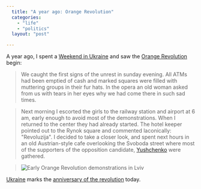 ```yaml
---
  title: "A year ago: Orange Revolution"
  categories: 
    - "life"
    - "politics"
  layout: "post"

---
```

A year ago, I spent a [Weekend in Ukraine][1] and saw the [Orange Revolution][2] begin:

> We caught the first signs of the unrest in sunday evening. All ATMs had been emptied of cash and marked squares were filled with muttering groups in their fur hats. In the opera an old woman asked from us with tears in her eyes why we had come there in such sad times.

> Next morning I escorted the girls to the railway station and airport at 6 am, early enough to avoid most of the demonstrations. When I returned to the center they had already started. The hotel keeper pointed out to the Rynok square and commented laconically: "Revoluzija". I decided to take a closer look, and spent next hours in an old Austrian-style cafe overlooking the Svoboda street where most of the supporters of the opposition candidate, [Yushchenko][3] were gathered.

> ![Early Orange Revolution demonstrations in Lviv](https://d2vqpl3tx84ay5.cloudfront.net/Lviv_demonstration.jpg)

[Ukraine][5] marks the [anniversary of the revolution][4] today.

[1]: http://bergie.iki.fi/midcom-permalink-d64e34b6f8345a5de523e332986dc8fb
[2]: http://en.wikipedia.org/wiki/Orange_Revolution
[3]: http://en.wikipedia.org/wiki/Viktor_Yushchenko
[4]: http://news.bbc.co.uk/2/hi/europe/4459224.stm
[5]: http://en.wikipedia.org/wiki/Ukraine
